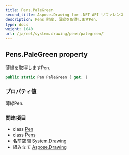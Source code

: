 ```yaml
---
title: Pens.PaleGreen
second_title: Aspose.Drawing for .NET API リファレンス
description: Pens 財産. 薄緑を取得しますPen.
type: docs
weight: 1040
url: /ja/net/system.drawing/pens/palegreen/
---
```

## Pens.PaleGreen property

薄緑を取得しますPen.

```csharp
public static Pen PaleGreen { get; }
```

### プロパティ値

薄緑Pen.

### 関連項目

* class [Pen](../../pen/)
* class [Pens](../)
* 名前空間 [System.Drawing](../../pens/)
* 組み立て [Aspose.Drawing](../../../)


